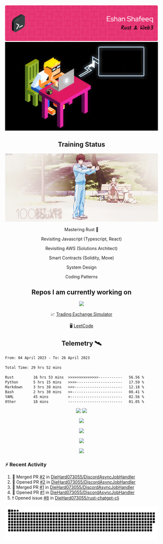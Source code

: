 ![Header](/assets/github-header-image.png)
![Work in Progress](/assets/WIP.gif "Work in Progress")


<h2 align="center">Training Status</h2>
<p align="center">
  <img alig src="/assets/saitama_training.gif" />
</p>


<p align="center">
Mastering Rust 🦀  
</p>
<p align="center">
Revisiting Javascript (Typescript, React)  
</p>
<p align="center">
Revisiting AWS (Solutions Architect)  
</p>
<p align="center">
Smart Contracts (Solidity, Move)  
</p>
<p align="center">
System Design  
</p>
<p align="center">
Coding Patterns  
</p>

<h2 align="center">Repos I am currently working on </h2>
<p align="center">
  <img alig src="/assets/Izuku_uses_Faux_100.gif" />
</p>

<p align="center">
 📈 <a href="https://github.com/DieHard073055/solid-carnival">Trading Exchange Simulator</a></li>
</p>
<p align="center">
 🖥  <a href="https://github.com/DieHard073055/super-duper-octo-disc">LeetCode</a></li>
</p>


<h2 align="center">Telemetry  🛰</h2>
<!--START_SECTION:waka-->

```text
From: 04 April 2023 - To: 26 April 2023

Total Time: 29 hrs 52 mins

Rust         16 hrs 53 mins  >>>>>>>>>>>>>>-----------   56.56 %
Python       5 hrs 15 mins   >>>>---------------------   17.59 %
Markdown     3 hrs 38 mins   >>>----------------------   12.18 %
Bash         2 hrs 30 mins   >>-----------------------   08.41 %
YAML         45 mins         >------------------------   02.56 %
Other        18 mins         -------------------------   01.05 %
```

<!--END_SECTION:waka-->

<p align="center">
  <img width="500" alig src="https://wakatime.com/share/@e5cdae17-ff21-447b-88c4-dbcea5d0baa2/4578abe6-1ecf-4208-bbce-9cfc08a143ad.svg" />
  <img width="500" alig src="https://wakatime.com/share/@e5cdae17-ff21-447b-88c4-dbcea5d0baa2/408d90d5-b838-4730-880e-a778bf51a460.svg" />
</p>

<p align="center">
  <img alig src="https://github-profile-trophy.vercel.app/?username=diehard073055&theme=darkhub" />
</p>

<p align="center">
  <img alig src="https://github-readme-stats.vercel.app/api?username=diehard073055&show_icons=true&theme=radical&card_width=700" />
</p>

<p align="center">
  <img alig src="https://github-readme-stats.vercel.app/api/top-langs/?username=diehard073055&theme=radical&card_width=700" />
</p>
<p align="center">
  <img alig src="https://streak-stats.demolab.com?user=diehard073055&theme=dark&hide_border=true" />
</p>



### ⚡ Recent Activity

<!--START_SECTION:activity-->
1. 🎉 Merged PR [#2](https://github.com/DieHard073055/DiscordAsyncJobHandler/pull/2) in [DieHard073055/DiscordAsyncJobHandler](https://github.com/DieHard073055/DiscordAsyncJobHandler)
2. 💪 Opened PR [#2](https://github.com/DieHard073055/DiscordAsyncJobHandler/pull/2) in [DieHard073055/DiscordAsyncJobHandler](https://github.com/DieHard073055/DiscordAsyncJobHandler)
3. 🎉 Merged PR [#1](https://github.com/DieHard073055/DiscordAsyncJobHandler/pull/1) in [DieHard073055/DiscordAsyncJobHandler](https://github.com/DieHard073055/DiscordAsyncJobHandler)
4. 💪 Opened PR [#1](https://github.com/DieHard073055/DiscordAsyncJobHandler/pull/1) in [DieHard073055/DiscordAsyncJobHandler](https://github.com/DieHard073055/DiscordAsyncJobHandler)
5. ❗️ Opened issue [#8](https://github.com/DieHard073055/rust-chatgpt-cli/issues/8) in [DieHard073055/rust-chatgpt-cli](https://github.com/DieHard073055/rust-chatgpt-cli)
<!--END_SECTION:activity-->

<picture>
  <source media="(prefers-color-scheme: dark)" srcset="https://raw.githubusercontent.com/DieHard073055/diehard073055/output/github-contribution-grid-snake-dark.svg" />
  <source media="(prefers-color-scheme: light)" srcset="https://raw.githubusercontent.com/DieHard073055/diehard073055/output/github-contribution-grid-snake.svg" />
  <img alt="github-snake" src="https://raw.githubusercontent.com/DieHard073055/diehard073055/output/github-contribution-grid-snake.svg" />
</picture>
